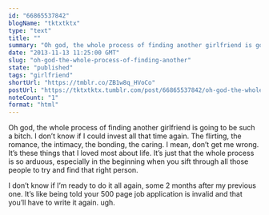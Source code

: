```yaml
---
id: "66865537842"
blogName: "tktxtktx"
type: "text"
title: ""
summary: "Oh god, the whole process of finding another girlfriend is going to be such a bitch. I don't know if I could invest all that..."
date: "2013-11-13 11:25:00 GMT"
slug: "oh-god-the-whole-process-of-finding-another"
state: "published"
tags: "girlfriend"
shortUrl: "https://tmblr.co/ZB1w8q_HVoCo"
postUrl: "https://tktxtktx.tumblr.com/post/66865537842/oh-god-the-whole-process-of-finding-another"
noteCount: "1"
format: "html"
---
```


Oh god, the whole process of finding another girlfriend is going to be such a bitch. I don’t know if I could invest all that time again. The flirting, the romance, the intimacy, the bonding, the caring. I mean, don’t get me wrong. It’s these things that I loved most about life. It’s just that the whole process is so arduous, especially in the beginning when you sift through all those people to try and find that right person.

I don’t know if I’m ready to do it all again, some 2 months after my previous one. It’s like being told your 500 page job application is invalid and that you’ll have to write it again. ugh.
